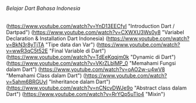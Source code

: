 
###### Belajar Dart Bahasa Indonesia
(https://www.youtube.com/watch?v=YnD13EECfyI "Introduction Dart / Dartpad")
(https://www.youtube.com/watch?v=CXWXU3Ws0y8 "Variabel Declaration & Installation Dart Indonesia)
(https://www.youtube.com/watch?v=BkN3r8yTjTA "Tipe data dan Var")
(https://www.youtube.com/watch?v=wwR3qC5t52E "Final Variable di Dart")
(https://www.youtube.com/watch?v=TdEeKqqjm0k "Dynamic di Dart")
(https://www.youtube.com/watch?v=VKrZLblMP_0 "Memahami Fungsi dalam Dart")
(https://www.youtube.com/watch?v=oAO2w-u4wV8 "Memahami Class dalam Dart")
(https://www.youtube.com/watch?v=5ahm6BRGUyI "Inheritance dalam Dart")
(https://www.youtube.com/watch?v=nCNcvDWJe9o "Abstract class dalam Dart")
(https://www.youtube.com/watch?v=RrYQp5uTlo4 "Mixin")
